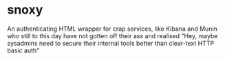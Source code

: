snoxy
=====

An authenticating HTML wrapper for crap services, like Kibana and Munin who still to this day have not gotten off their ass and realised "Hey, maybe sysadmins need to secure their internal tools better than clear-text HTTP basic auth"
